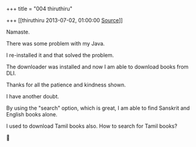 +++
title = "004 thiruthiru"

+++
[[thiruthiru	2013-07-02, 01:00:00 [Source](https://groups.google.com/g/samskrita/c/HYFqkLtnIXg)]]



Namaste.

There was some problem with my Java.

I re-installed it and that solved the problem.

The downloader was installed and now I am able to download books from DLI.

Thanks for all the patience and kindness shown.

I have another doubt.

By using the "search" option, which is great, I am able to find Sanskrit and English books alone.

I used to download Tamil books also. How to search for Tamil books?  



